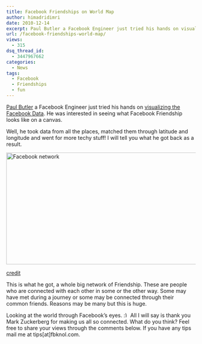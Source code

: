```yaml
---
title: Facebook Friendships on World Map
author: himadridimri
date: 2010-12-14
excerpt: Paul Butler a Facebook Engineer just tried his hands on visualizing the Facebook Data. He was interested in seeing what Facebook Friendship looks like on a canvas.
url: /facebook-friendships-world-map/
views:
  - 315
dsq_thread_id:
  - 3447967662
categories:
  - News
tags:
  - Facebook
  - Friendships
  - fun
---
```

<a href="http://www.facebook.com/paulgb" onclick="_gaq.push(['_trackEvent', 'outbound-article', 'http://www.facebook.com/paulgb', 'Paul Butler']);" >Paul Butler</a> a Facebook Engineer just tried his hands on <a href="http://www.facebook.com/notes/facebook-engineering/visualizing-friendships/469716398919" onclick="_gaq.push(['_trackEvent', 'outbound-article', 'http://www.facebook.com/notes/facebook-engineering/visualizing-friendships/469716398919', 'visualizing the Facebook Data']);" >visualizing the Facebook Data</a>. He was interested in seeing what Facebook Friendship looks like on a canvas.

Well, he took data from all the places, matched them through latitude and longitude and went for more techy stuff! I will tell you what he got back as a result.

<a href="http://fbknol.com/facebook-friendships-world-map/facebook-network/" onclick="_gaq.push(['_trackEvent', 'outbound-article', 'http://fbknol.com/facebook-friendships-world-map/facebook-network/', '']);" rel="attachment wp-att-4458"><img class="alignnone size-full wp-image-4458" src="http://cdn.devilsworkshop.org/files/2010/12/Facebook-network.png" alt="Facebook network" width="600" height="298" /></a>

<a href="http://www.facebook.com/notes/facebook-engineering/visualizing-friendships/469716398919" onclick="_gaq.push(['_trackEvent', 'outbound-article', 'http://www.facebook.com/notes/facebook-engineering/visualizing-friendships/469716398919', 'credit']);" >credit</a>

This is what he got, a whole big network of Friendship. These are people who are connected with each other in some or the other way. Some may have met during a journey or some may be connected through their common friends. Reasons may be many but this is huge.

Looking at the world through Facebook&#8217;s eyes. <img src="http://devilsworkshop.org/wp-includes/images/smilies/simple-smile.png" alt=":)" class="wp-smiley" style="height: 1em; max-height: 1em;" /> All I will say is thank you Mark Zuckerberg for making us all so connected. What do you think? Feel free to share your views through the comments below. If you have any tips mail me at tips[at]fbknol.com.
